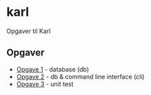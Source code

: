 # karl
Opgaver til Karl

## Opgaver

+ [Opgave 1](assignment1/readme.md) - database (db)
+ [Opgave 2](assignment2/readme.md) - db & command line interface (cli)
+ [Opgave 3](assignment3/readme.md) - unit test
